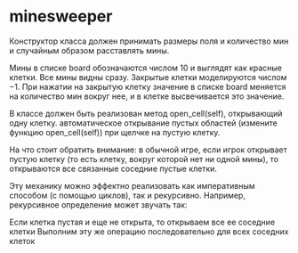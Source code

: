 # minesweeper
Конструктор класса должен принимать размеры поля и количество мин и случайным образом расставлять мины.

Мины в списке board обозначаются числом 10 и выглядят как красные клетки. Все мины видны сразу. Закрытые клетки моделируются числом −1. При нажатии на закрытую клетку значение в списке board меняется на количество мин вокруг нее, и в клетке высвечивается это значение.

В классе должен быть реализован метод open_cell(self), открывающий одну клетку.
автоматическое открывание пустых областей (измените функцию open_cell(self)) при щелчке на пустую клетку.

На что стоит обратить внимание: в обычной игре, если игрок открывает пустую клетку (то есть клетку, вокруг которой нет ни одной мины), то открываются все связанные соседние пустые клетки.

Эту механику можно эффектно реализовать как императивным способом (с помощью циклов), так и рекурсивно. Например, рекурсивное определение может звучать так:

Если клетка пустая и еще не открыта, то открываем все ее соседние клетки
Выполним эту же операцию последовательно для всех соседних клеток
